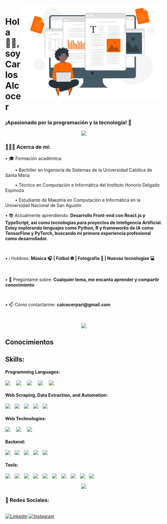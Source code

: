 <img align="right" src="https://raw.githubusercontent.com/gabrlcj/gabrlcj/2aa161dfb942e25ec84396721837dfccc98e08f2/Illustration.svg" alt="Illustration" title="Illustration Storyset" width=450/>
    
<h1 align="left">Hola 👋🏽, soy Carlos Alcocer</h1> 
<h3 align="left">¡Apasionado por la programación y la tecnología! 🚀</h3> 

<p align="center"> <img src="https://user-images.githubusercontent.com/73097560/115834477-dbab4500-a447-11eb-908a-139a6edaec5c.gif"> <br> 

<div align="left"> 
  <h3>👨🏽‍💻 Acerca de mí:</h3> 
  <p>• 🎓 Formación académica:</p> 
  <p> &nbsp; &nbsp; &nbsp; &nbsp; • Bachiller en Ingeniería de Sistemas de la Universidad Católica de Santa María</p> 
  <p> &nbsp; &nbsp; &nbsp; &nbsp; • Técnico en Computación e Informática del Instituto Honorio Delgado Espinoza</p> 
  <p> &nbsp; &nbsp; &nbsp; &nbsp; • Estudiante de Maestría en Computación e Informática en la Universidad Nacional de San Agustín</p> 
  <p>• 📚 Actualmente aprendiendo: <b>Desarrollo Front-end con React.js y TypeScript, así como tecnologías para proyectos de Inteligencia Artificial. Estoy explorando lenguajes como Python, R y frameworks de IA como TensorFlow y PyTorch, buscando mi primera experiencia profesional como desarrollador.</b></p>
  <br> <p>• ℹ️ Hobbies: <b>Música 🎧 | Fútbol ⚽ | Fotografía 📸 | Nuevas tecnologías 💻</b></p> 
  <br> <p>• 💬 Pregúntame sobre: <b>Cualquier tema, me encanta aprender y compartir conocimiento</b></p> 
  <br> <p>• 📫 Cómo contactarme: <b>calcocerpari@gmail.com</b></p> 
</div><br>

<p align="center"> <img src="https://user-images.githubusercontent.com/73097560/115834477-dbab4500-a447-11eb-908a-139a6edaec5c.gif"> <br> 

<h2>Conocimientos</h2>

## Skills:

#### Programming Languages:
<span style="margin-right: 15px;">
	<img src="https://img.shields.io/badge/python-3670A0?style=for-the-badge&logo=python&logoColor=ffdd54">
</span>
<span style="margin-right: 15px;">
	<img src="https://img.shields.io/badge/c++-%2300599C.svg?style=for-the-badge&logo=c%2B%2B&logoColor=white">
</span>
<span style="margin-right: 15px;">
	<img src="https://img.shields.io/badge/javascript-F7DF1E?style=for-the-badge&logo=javascript&logoColor=black">
</span>
<span style="margin-right: 15px;">
	<img src="https://img.shields.io/badge/java-%23ED8B00.svg?style=for-the-badge&logo=java&logoColor=white">
</span>
<span style="margin-right: 15px;">
	<img src="https://img.shields.io/badge/php-777BB4?style=for-the-badge&logo=php&logoColor=white">
</span>

#### Web Scraping, Data Extraction, and Automation:
<span style="margin-right: 10px;">
    <img src="https://img.shields.io/badge/Scrapy-007396?style=for-the-badge&logo=python&logoColor=white">
</span>
<span style="margin-right: 10px;">
    <img src="https://img.shields.io/badge/Playwright-4B32C3?style=for-the-badge&logo=python&logoColor=white">
</span>
<span style="margin-right: 10px;">
    <img src="https://img.shields.io/badge/Selenium-43B02A?style=for-the-badge&logo=selenium&logoColor=white">
</span>
<span style="margin-right: 10px;">
    <img src="https://img.shields.io/badge/XPath%20Selector-3498DB?style=for-the-badge">
</span>
<span style="margin-right: 10px;">
    <img src="https://img.shields.io/badge/CSS%20Selector-2ECC71?style=for-the-badge&logo=css3">
</span>

#### Web Technologies:
<span style="margin-right: 15px;">
	<img src="https://img.shields.io/badge/html5-%23E34F26.svg?style=for-the-badge&logo=html5&logoColor=white">
</span>
<span style="margin-right: 15px;">
	<img src="https://img.shields.io/badge/css3-%231572B6.svg?style=for-the-badge&logo=css3&logoColor=white">
</span>
<span style="margin-right: 15px;">
	<img src="https://img.shields.io/badge/javascript-F7DF1E?style=for-the-badge&logo=javascript&logoColor=black">
</span>

#### Backend:
<span style="margin-right: 10px;">
    <img src="https://img.shields.io/badge/Flask-000000?style=for-the-badge&logo=flask&logoColor=white">
</span>
<span style="margin-right: 10px;">
    <img src="https://img.shields.io/badge/FastAPI-005571?style=for-the-badge&logo=fastapi">
</span>
<span style="margin-right: 10px;">
    <img src="https://img.shields.io/badge/MySQL-4479A1?style=for-the-badge&logo=mysql&logoColor=white">
</span>
<span style="margin-right: 10px;">
    <img src="https://img.shields.io/badge/SQLite-003B57?style=for-the-badge&logo=sqlite&logoColor=white">
</span>
<span style="margin-right: 10px;">
    <img src="https://img.shields.io/badge/MongoDB-47A248?style=for-the-badge&logo=mongodb&logoColor=white">
</span>

#### Tools:
<span style="margin-right: 10px;">
    <img src="https://img.shields.io/badge/Git-F05032?style=for-the-badge&logo=git&logoColor=white">
</span>
<span style="margin-right: 10px;">
    <img src="https://img.shields.io/badge/github-%23121011.svg?style=for-the-badge&logo=github&logoColor=white">
</span>
<span style="margin-right: 10px;">
    <img src="https://img.shields.io/badge/VSCode-007ACC?style=for-the-badge&logo=visual-studio-code&logoColor=white">
</span>
<span style="margin-right: 10px;">
    <img src="https://img.shields.io/badge/Windows-0078D6?style=for-the-badge&logo=windows&logoColor=white">
</span>
<span style="margin-right: 10px;">
    <img src="https://img.shields.io/badge/Ubuntu-E95420?style=for-the-badge&logo=ubuntu&logoColor=white">
</span>
<span style="margin-right: 10px;">
    <img src="https://img.shields.io/badge/Postman-FF6C37?style=for-the-badge&logo=postman&logoColor=white">
</span>
<span style="margin-right: 10px;">
    <img src="https://img.shields.io/badge/Adobe%20Illustrator-FF9A00?style=for-the-badge&logo=adobeillustrator&logoColor=white">
</span>
<span style="margin-right: 10px;">
    <img src="https://img.shields.io/badge/Adobe%20Photoshop-31A8FF?style=for-the-badge&logo=adobephotoshop&logoColor=white">
</span>
<span style="margin-right: 10px;">
    <img src="https://img.shields.io/badge/Adobe%20Premiere%20Pro-9999FF?style=for-the-badge&logo=adobepremierepro&logoColor=white">
</span>
<span style="margin-right: 10px;">
    <img src="https://img.shields.io/badge/Sony%20Vegas-4A90E2?style=for-the-badge&logo=sony&logoColor=white">
</span>

<!--/skills --->
<br>

<p align="center"> <img src="https://user-images.githubusercontent.com/73097560/115834477-dbab4500-a447-11eb-908a-139a6edaec5c.gif"> <br> 

<div>
  <h3>📱 Redes Sociales:</h3><br>
    <a href="https://www.linkedin.com/in/carlos-alonso-alcocer-pari-740080165/" target="_blank"><img src="https://img.shields.io/static/v1?label=&message=Linkedin&color=0A66C2&style=for-the-badge&logo=linkedin&logoColor=whitesmoke" alt="Linkedin"></a>
    <a href="https://www.instagram.com/calonso.ap/" target="_blank"><img src="https://img.shields.io/static/v1?label=&message=Instagram&color=lightpink&style=for-the-badge&logo=instagram&logoColor=black" alt="Instagram"></a>
</div>
